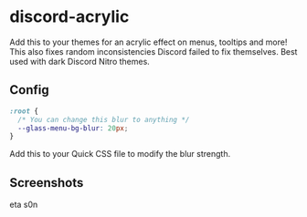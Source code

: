 # discord-acrylic
Add this to your themes for an acrylic effect on menus, tooltips and more!
This also fixes random inconsistencies Discord failed to fix themselves.
Best used with dark Discord Nitro themes.

## Config
```css
:root {
  /* You can change this blur to anything */
  --glass-menu-bg-blur: 20px;
}
```
Add this to your Quick CSS file to modify the blur strength.

## Screenshots
eta s0n
